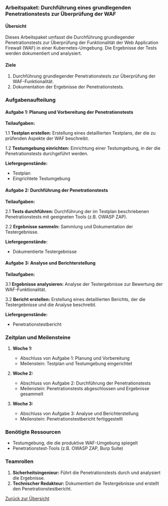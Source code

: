 ### Arbeitspaket: Durchführung eines grundlegenden Penetrationstests zur Überprüfung der WAF

#### Übersicht
Dieses Arbeitspaket umfasst die Durchführung grundlegender Penetrationstests zur Überprüfung der Funktionalität der Web Application Firewall (WAF) in einer Kubernetes-Umgebung. Die Ergebnisse der Tests werden dokumentiert und analysiert.

#### Ziele
1. Durchführung grundlegender Penetrationstests zur Überprüfung der WAF-Funktionalität.
2. Dokumentation der Ergebnisse der Penetrationstests.

### Aufgabenaufteilung

#### Aufgabe 1: Planung und Vorbereitung der Penetrationstests

**Teilaufgaben:**

1.1 **Testplan erstellen:** Erstellung eines detaillierten Testplans, der die zu prüfenden Aspekte der WAF beschreibt.

1.2 **Testumgebung einrichten:** Einrichtung einer Testumgebung, in der die Penetrationstests durchgeführt werden.

**Liefergegenstände:**
- Testplan
- Eingrichtete Testumgebung

#### Aufgabe 2: Durchführung der Penetrationstests

**Teilaufgaben:**

2.1 **Tests durchführen:** Durchführung der im Testplan beschriebenen Penetrationstests mit geeigneten Tools (z.B. OWASP ZAP).

2.2 **Ergebnisse sammeln:** Sammlung und Dokumentation der Testergebnisse.

**Liefergegenstände:**
- Dokumentierte Testergebnisse

#### Aufgabe 3: Analyse und Berichterstellung

**Teilaufgaben:**

3.1 **Ergebnisse analysieren:** Analyse der Testergebnisse zur Bewertung der WAF-Funktionalität.

3.2 **Bericht erstellen:** Erstellung eines detaillierten Berichts, der die Testergebnisse und die Analyse beschreibt.

**Liefergegenstände:**
- Penetrationstestbericht

### Zeitplan und Meilensteine

1. **Woche 1:**
   - Abschluss von Aufgabe 1: Planung und Vorbereitung
   - Meilenstein: Testplan und Testumgebung eingerichtet

2. **Woche 2:**
   - Abschluss von Aufgabe 2: Durchführung der Penetrationstests
   - Meilenstein: Penetrationstests abgeschlossen und Ergebnisse gesammelt

3. **Woche 3:**
   - Abschluss von Aufgabe 3: Analyse und Berichterstellung
   - Meilenstein: Penetrationstestbericht fertiggestellt

### Benötigte Ressourcen

- Testumgebung, die die produktive WAF-Umgebung spiegelt
- Penetrationstest-Tools (z.B. OWASP ZAP, Burp Suite)

### Teamrollen

1. **Sicherheitsingenieur:** Führt die Penetrationstests durch und analysiert die Ergebnisse.
2. **Technischer Redakteur:** Dokumentiert die Testergebnisse und erstellt den Penetrationstestbericht.

[Zurück zur Übersicht](index.md)